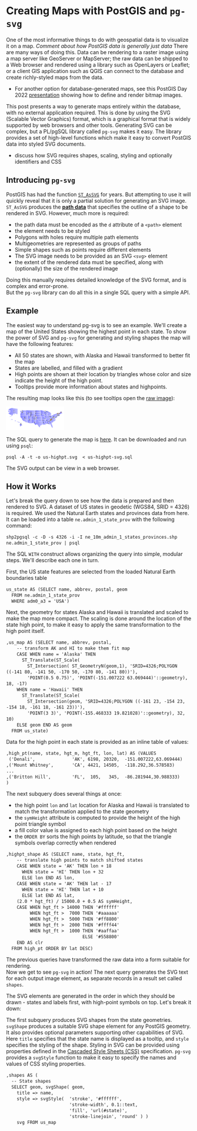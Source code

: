 # Creating Maps with PostGIS and `pg-svg`

One of the most informative things to do with geospatial data is to visualize it on a map.  *Comment about how PostGIS data is generally just data* There are many ways of doing this.  Data can be rendering to a raster image using a map server like GeoServer or MapServer; the raw data can be shipped to a Web browser and rendered using a library such as OpenLayers or Leaflet; or a client GIS application such as QGIS can connect to the database and create richly-styled maps from the data.  

- For another option for database-generated maps, see this PostGIS Day 2022 [presentation](https://www.youtube.com/watch?v=5Zg8j9X2f-Y) showing how to define and render bitmap images. 

This post presents a way to generate maps entirely within the database, with no external application required.  This is done by using the SVG (Scalable Vector Graphics) format, which is a graphical format that is widely supported by web browsers and other tools.  Generating SVG can be complex, but a PL/pgSQL library called `pg-svg` makes it easy.  The library provides a set of high-level functions which make it easy to convert PostGIS data into styled SVG documents.

- discuss how SVG requires shapes, scaling, styling and optionally identifiers and CSS

## Introducing `pg-svg`

PostGIS has had the function [`ST_AsSVG`](https://postgis.net/docs/manual-3.3/ST_AsSVG.html) for years.  But attempting to use it will quickly reveal that it is only a partial solution for generating an SVG image.  `ST_AsSVG` produces the [**path data**](https://svgwg.org/svg2-draft/paths.html#PathData) that specifies the outline of a shape to be rendered in SVG.  However, much more is required:

* the path data must be encoded as the `d` attribute of a `<path>` element
* the element needs to be styled
* Polygons with holes require multiple path elements
* Multigeometries are represented as groups of paths
* Simple shapes such as points require different elements
* The SVG image needs to be provided as an SVG `<svg>` element
* the extent of the rendered data must be specified, along with (optionally) the size of the rendered image

Doing this manually requires detailed knowledge of the SVG format, and is complex and error-prone.  
But the `pg-svg` library can do all this in a single SQL query with a simple API.

## Example

The easiest way to understand pg-svg is to see an example.  We'll create a map of the United States showing the highest point in each state.
To show the power of SVG and `pg-svg` for generating and styling shapes the map will have the following features:

* All 50 states are shown, with Alaska and Hawaii transformed to better fit the map
* States are labelled, and filled with a gradient
* High points are shown at their location by triangles whose color and size indicate the height of the high point.
* Tooltips provide more information about states and highpoints.   

The resulting map looks like this (to see tooltips open the [raw image](https://raw.githubusercontent.com/dr-jts/crunchyblog/master/pg-svg/us-highpt.svg)):

![](us-highpt.svg)

The SQL query to generate the map is [here](https://github.com/dr-jts/pg_svg/blob/master/demo/map/us-highpt-svg.sql).  It can be downloaded and run using `psql`:
```
psql -A -t -o us-highpt.svg  < us-highpt-svg.sql
```
The SVG output can be view in a web browser.

## How it Works

Let's break the query down to see how the data is prepared and then rendered to SVG.  A dataset of US states in geodetic (WGS84, SRID = 4326) is required.  We used the Natural Earth states and provinces data from here.  It can be loaded into a table `ne.admin_1_state_prov` with the following command:
```
shp2pgsql -c -D -s 4326 -i -I ne_10m_admin_1_states_provinces.shp ne.admin_1_state_prov | psql
```

The SQL `WITH` construct allows organizing the query into simple, modular steps.  We'll describe each one in turn.

First, the US state features are selected from the loaded Natural Earth boundaries table
```
us_state AS (SELECT name, abbrev, postal, geom 
  FROM ne.admin_1_state_prov
  WHERE adm0_a3 = 'USA')
```
Next, the geometry for states Alaska and Hawaii is translated and scaled to make the map more compact.  The scaling is done around the location of the state high point, to make it easy to apply the same transformation to the high point itself.
```
,us_map AS (SELECT name, abbrev, postal, 
    -- transform AK and HI to make them fit map
    CASE WHEN name = 'Alaska' THEN 
      ST_Translate(ST_Scale(
        ST_Intersection( ST_GeometryN(geom,1), 'SRID=4326;POLYGON ((-141 80, -141 50, -170 50, -170 80, -141 80))'),
        'POINT(0.5 0.75)', 'POINT(-151.007222 63.069444)'::geometry), 18, -17)
    WHEN name = 'Hawaii' THEN 
      ST_Translate(ST_Scale(
        ST_Intersection(geom, 'SRID=4326;POLYGON ((-161 23, -154 23, -154 18, -161 18, -161 23))'), 
        'POINT(3 3)', 'POINT(-155.468333 19.821028)'::geometry), 32, 10)
    ELSE geom END AS geom
  FROM us_state)
```
Data for the high point in each state is provided as an inline table of values:
```
,high_pt(name, state, hgt_m, hgt_ft, lon, lat) AS (VALUES
 ('Denali',              'AK', 6198, 20320,  -151.007222,63.069444)
,('Mount Whitney',       'CA', 4421, 14505,  -118.292,36.578583)
...
,('Britton Hill',        'FL',  105,   345,  -86.281944,30.988333)
)
```
The next subquery does several things at once:
* the high point `lon` and `lat` location for Alaska and Hawaii is translated to match the transformation applied to the state geometry
* the `symHeight` attribute is computed to provide the height of the high point triangle symbol 
* a fill color value is assigned to each high point based on the height
* the `ORDER BY` sorts the high points by latitude, so that the triangle symbols overlap correctly when rendered 
```
,highpt_shape AS (SELECT name, state, hgt_ft, 
    -- translate high points to match shifted states
    CASE WHEN state = 'AK' THEN lon + 18
      WHEN state = 'HI' THEN lon + 32
      ELSE lon END AS lon,
    CASE WHEN state = 'AK' THEN lat - 17
      WHEN state = 'HI' THEN lat + 10
      ELSE lat END AS lat,
    (2.0 * hgt_ft) / 15000.0 + 0.5 AS symHeight,
    CASE WHEN hgt_ft > 14000 THEN '#ffffff'
         WHEN hgt_ft >  7000 THEN '#aaaaaa'
         WHEN hgt_ft >  5000 THEN '#ff8800'
         WHEN hgt_ft >  2000 THEN '#ffff44'
         WHEN hgt_ft >  1000 THEN '#aaffaa'
                             ELSE '#558800'
    END AS clr
  FROM high_pt ORDER BY lat DESC)
```  
The previous queries have transformed the raw data into a form suitable for rendering.  
Now we get to see `pg-svg` in action!
The next query generates the SVG text for each output image element, 
as separate records in a result set called `shapes`.

The SVG elements are generated in the order in which they should be drawn - states and labels first, 
with high-point symbols on top. 
Let's break it down:

The first subquery produces SVG shapes from the state geometries.
`svgShape` produces a suitable SVG shape element for any PostGIS geometry.
It also provides optional parameters supporting other capabilities of SVG.
Here `title` specifies that the state name is displayed as a tooltip,
and `style` specifies the styling of the shape.
Styling in SVG can be provided using properties defined in the 
[Cascaded Style Sheets (CSS)](https://developer.mozilla.org/en-US/docs/Glossary/CSS) specification.
`pg-svg` provides a `svgStyle` function to make it easy to specify the 
names and values of CSS styling properties.
```
,shapes AS (
  -- State shapes
  SELECT geom, svgShape( geom,
    title => name,
    style => svgStyle(  'stroke', '#ffffff',
                        'stroke-width', 0.1::text,
                        'fill', 'url(#state)',
                        'stroke-linejoin', 'round' ) )
    svg FROM us_map
```


